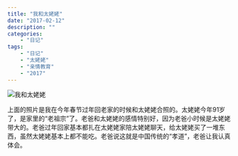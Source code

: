 ```yaml
---
title: "我和太姥姥"
date: "2017-02-12"
description: ""
categories:
    - "日记"
tags:
    - "日记"
    - "太姥姥"
    - "亲情教育"
    - "2017"
---
```


![我和太姥姥](http://image.tonybai.com/img/201702/diary_20170212_1.jpg)

上面的照片是我在今年春节过年回老家的时候和太姥姥合照的。太姥姥今年91岁了，是家里的“老祖宗”了。老爸和太姥姥的感情特别好，因为老爸小时候是太姥姥带大的。老爸过年回家基本都扎在太姥姥家陪太姥姥聊天，给太姥姥买了一堆东西，虽然太姥姥基本上都不能吃。老爸说这就是中国传统的“孝道”，老爸让我认真体会。

